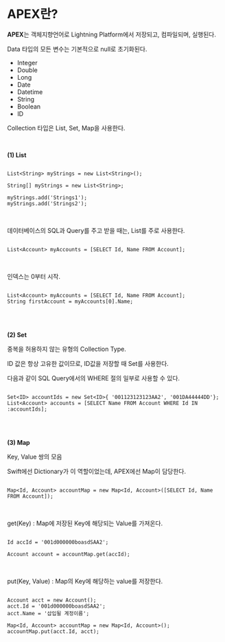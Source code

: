 APEX란?
=========================

**APEX**는 객체지향언어로 Lightning Platform에서 저장되고, 컴파일되며, 실행된다.   

Data 타입의 모든 변수는 기본적으로 null로 초기화된다.   

- Integer
- Double
- Long
- Date
- Datetime
- String
- Boolean
- ID

Collection 타입은 List, Set, Map을 사용한다.   

</br>

**(1) List**

```Apex

List<String> myStrings = new List<String>();

String[] myStrings = new List<String>;

myStrings.add('Strings1');
myStrings.add('Strings2');

```

</br>

데이터베이스의 SQL과 Query를 주고 받을 때는, List를 주로 사용한다.   

```Apex

List<Account> myAccounts = [SELECT Id, Name FROM Account];

```

</br>

인덱스는 0부터 시작.

```Apex

List<Account> myAccounts = [SELECT Id, Name FROM Account];
String firstAccount = myAccounts[0].Name;

```

</br></br>

**(2) Set**

중복을 허용하지 않는 유형의 Collection Type.      

ID 값은 항상 고유한 값이므로, ID값을 저장할 때 Set를 사용한다.    

다음과 같이 SQL Query에서의 WHERE 절의 일부로 사용할 수 있다.    

```Apex

Set<ID> accountIds = new Set<ID>{ '001123123123AA2', '001DA44444DD'};
List<Account> accounts = [SELECT Name FROM Account WHERE Id IN :accountIds];

```

</br></br>

**(3) Map** 

Key, Value 쌍의 모음

Swift에선 Dictionary가 이 역할이었는데, APEX에선 Map이 담당한다.    

```Apex

Map<Id, Account> accountMap = new Map<Id, Account>([SELECT Id, Name FROM Account]);

```

</br>

get(Key) : Map에 저장된 Key에 해당되는 Value를 가져온다.   

```Apex

Id accId = '001d000000boasdSAA2';

Account account = accountMap.get(accId);

```

</br>

put(Key, Value) : Map의 Key에 해당하는 value를 저장한다.

```Apex

Account acct = new Account();
acct.Id = '001d000000boasdSAA2';
acct.Name = '삽입될 계정이름';

Map<Id, Account> accountMap = new Map<Id, Account>();
accountMap.put(acct.Id, acct);

```













